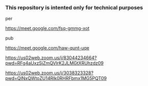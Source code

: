 ### This repository is intented only for technical purposes

per

https://meet.google.com/fsq-gmmg-xot

pub

https://meet.google.com/haw-qunt-uqe

https://us02web.zoom.us/j/83044234664?pwd=RFg4aUxzSjZmQVlrK2JLMGtXRUhzdz09

https://us02web.zoom.us/j/3038323328?pwd=QlNxQWtoZU14Rlk0RHRFbmx1MG5PQT09
